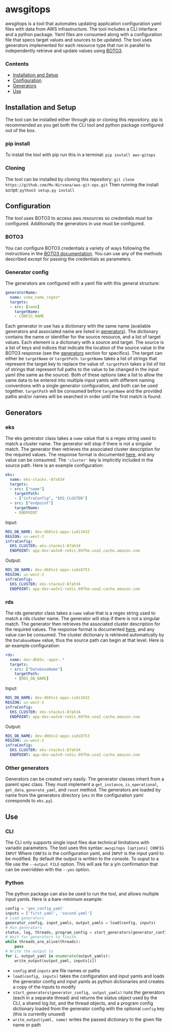 # awsgitops
awsgitops is a tool that automates updating application configuration yaml files with data from AWS infrastructure.
The tool includes a CLI interface and a python package. Yaml files are consumed along with a configuration file that specs target values and sources to be updated. The tool uses generators implemented for each resource type that run in parallel to independently retrieve and update values using [BOTO3](https://boto3.amazonaws.com/).

### Contents
- [Installation and Setup](#installation-and-setup)
- [Configuration](#configuration)
- [Generators](#generators)
- [Use](#Use)

## Installation and Setup
The tool can be installed either through pip or cloning this repository. pip is recommended as you get both the CLI tool and python package configured out of the box.

### pip install
To install the tool with pip run this in a terminal:
`pip install aws-gitops`

### Cloning
The tool can be installed by cloning this repository:
`git clone https://github.com/Mu-Nirvana/aws-git-ops.git`
Then running the install script:
`python3 setup.py install`

## Configuration
The tool uses BOTO3 to access aws resources so credentials must be configured. Additionally the generators in use must be configured.

### BOTO3
You can configure BOTO3 credentials a variety of ways following the instructions in the [BOTO3 documentation](https://boto3.amazonaws.com/v1/documentation/api/latest/guide/credentials.html).  You can use any of the methods described except for passing the credentials as parameters.

### Generator config
The generators are configured with a yaml file with this general structure:
```yaml
generatorName:
  name: some_name_regex*
  targets:
  - src: [name]
    targetName:
    - CONFIG_NAME
```
Each generator in use has a dictionary with the same name (available generators and associated name are listed in [generators](#generators)). The dictionary contains the name or identifier for the source resource, and a list of target values. Each element is a dictionary with a source and target. The source is a list of keys and indices that indicate the location of the source value in the BOTO3 response (see the [generators](#generators) section for specifics). The target can either be `targetName` or `targetPath`. `targetName` takes a list of strings that represent the target key to replace the value of. `targetPath` takes a list of list of strings that represent full paths to the value to be changed in the input yaml (the same as the source).  Both of these options take a list to allow the same data to be entered into multiple input yamls with different naming conventions with a single generator configuration, and both can be used together. `targetPath` will be consumed before `targetName` and the provided paths and/or names will be searched in order until the first match is found.

## Generators
### eks
The eks generator class takes a `name` value that is a regex string used to match a cluster name. The generator will stop if there is not a singular match.
The generator then retrieves the associated cluster description for the required values. The response format is documented [here](https://boto3.amazonaws.com/v1/documentation/api/latest/reference/services/eks/client/describe_cluster.html), and any value can be consumed. The `'cluster'` key is implicitly included in the source path.
Here is an example configuration:
```yaml
eks:
  name: eks-stackv.-87ah34
  targets:
  - src: ["name"]
    targetPath: 
    - ["infraConfig", "EKS_CLUSTER"]
  - src: ["endpoint"]
    targetName:
    - ENDPOINT 
```
Input: 
```yaml
RDS_DB_NAME: dev-db01v1-appx-iudi3432
REGION: us-west-2
infraConfig:
  EKS_CLUSTER: eks-stackv1-87ah34
  ENDPOINT: app-dev-wa3v0-redis.897hm.use2.cache.amazon.com
```
Output: 
```yaml
RDS_DB_NAME: dev-db01v1-appx-iudi8753
REGION: us-west-2
infraConfig:
  EKS_CLUSTER: eks-stackv2-87ah34
  ENDPOINT: app-dev-wa3v1-redis.897hm.usw2.cache.amazon.com
```
### rds
The rds generator class takes a `name` value that is a regex string used to match a rds cluster name. The generator will stop if there is not a singular match.
The generator then retrieves the associated cluster description for the required values. The response format is documented [here](https://boto3.amazonaws.com/v1/documentation/api/latest/reference/services/rds/client/describe_db_clusters.html), and any value can be consumed. The cluster dictionary is retrieved automatically by the `DatabaseName` value, thus the source path can begin at that level.
Here is an example configuration:
```yaml
rds:
  name: dev-db01v.-appx-.*
  targets:
  - src: ["DatabaseName"]
    targetPath:
    - [RDS_DB_NAME]
```
Input: 
```yaml
RDS_DB_NAME: dev-db01v1-appx-iudi3432
REGION: us-west-2
infraConfig:
  EKS_CLUSTER: eks-stackv1-87ah34
  ENDPOINT: app-dev-wa3v0-redis.897hm.use2.cache.amazon.com
```
Output: 
```yaml
RDS_DB_NAME: dev-db01v2-appx-iudi8753
REGION: us-west-2
infraConfig:
  EKS_CLUSTER: eks-stackv1-87ah34
  ENDPOINT: app-dev-wa3v0-redis.897hm.use2.cache.amazon.com
```
### Other generators
Generators can be created very easily. The generator classes inherit from a parent spec class. They must implement a `get_instance`, `is_operational`, `get_data`, `generate_yaml`, and `reset` method. The generators are loaded by name from the generators directory (`eks` in the configuration yaml coresponds to `eks.py`).

## Use
### CLI
The CLI only supports single input files due technical limitations with variadic parameters. The tool uses this syntax:
`awsgitops [options] CONFIG INPUT`
Where `CONFIG` is the configuration yaml, and `INPUT` is the input yaml to be modified.
By default the output is written to the console. To ouput to a file use the `--output FILE` option. This will ask for a y/n confirmation that can be overridden with the `--yes` option.

### Python
The python package can also be used to run the tool, and allows multiple input yamls.
Here is a bare-minimum example:
```python
config = 'gen_config.yaml'
inputs = ['first.yaml', 'second.yaml']
# Load generators
generator_config, input_yamls, output_yamls = load(config, inputs)
# Run generators
status, log, threads, program_config = start_generators(generator_config, output_yamls)
# Wait for generators to finish
while threads_are_alive(threads):
	pass
# Write the output to 
for i, output_yaml in enumerate(output_yamls):
	write_output(output_yaml, inputs[i])
```
- `config` and `inputs` are file names or paths
- `load(config, inputs)` takes the configuration and input yamls and loads the generator config and input yamls as python dictionaries and creates a copy of the inputs to modify
- `start_generators(generator_config, output_yamls)` runs the generators (each in a separate thread) and returns the status object used by the CLI, a shared log list, and the thread objects, and a program config dictionary loaded from the generator config with the optional `config` key (this is currently unused)
- `write_output(yaml, name)` writes the passed dictionary to the given file name or path
